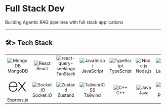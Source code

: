 # Full Stack Dev

Building Agentic RAG pipelines with full stack applications</i></b>

---

## 🛠> Tech Stack

<div align="center">

<table>
  <tr>
    <td align="center">
      <img src="https://cdn.jsdelivr.net/gh/devicons/devicon/icons/mongodb/mongodb-original.svg" width="60" height="60" alt="MongoDB" />
      <br>MongoDB
    </td>
    <td align="center">
      <img src="https://cdn.jsdelivr.net/gh/devicons/devicon/icons/react/react-original.svg" width="60" height="60" alt="React" />
      <br>React
    </td>
    <td align="center">
       <img width="60" height="60" alt="react-query-seeklogo" src="https://github.com/user-attachments/assets/d6faf448-24ea-40ff-b832-b0eec5942aaf" />
      <br>TanStack
    </td>
    <td align="center">
      <img src="https://cdn.jsdelivr.net/gh/devicons/devicon/icons/javascript/javascript-original.svg" width="60" height="60" alt="JavaScript" />
      <br>JavaScript
    </td>
    <td align="center">
      <img src="https://cdn.jsdelivr.net/gh/devicons/devicon/icons/typescript/typescript-original.svg" width="60" height="60" alt="TypeScript" />
      <br>TypeScript
    </td>
    <td align="center">
      <img src="https://cdn.jsdelivr.net/gh/devicons/devicon/icons/nodejs/nodejs-original.svg" width="60" height="60" alt="Node.js" />
      <br>Node.js
    </td>
    <td align="center">
      <img width="`60" height="60" alt="langchain" src="https://github.com/user-attachments/assets/a1094948-6a76-42bb-9f3d-d89842ec41f3" />
      <br>LangChain
    </td>
  </tr>
  <tr>
    <td align="center">
      <img src="express.png" width="60" height="60" alt="Express.js" />
      <br>Express.js
    </td>
    <td align="center">
      <img src="https://cdn.worldvectorlogo.com/logos/socket-io.svg" width="60" height="60" alt="Socket.IO" />
      <br>Socket.IO
    </td>
    <td align="center">
      <img src="https://user-images.githubusercontent.com/958486/218346783-72be5ae3-b953-4dd7-b239-788a882fdad6.svg" width="60" height="60" alt="Zustand" />
      <br>Zustand
    </td>
    <td align="center">
      <img src="https://www.vectorlogo.zone/logos/tailwindcss/tailwindcss-icon.svg" width="60" height="60" alt="TailwindCSS" />
      <br>Tailwind
    </td>
    <td align="center">
      <img src="https://cdn.jsdelivr.net/gh/devicons/devicon/icons/cplusplus/cplusplus-original.svg" width="60" height="60" alt="C++" />
      <br>C++
    </td>
    <td align="center">
      <img src="https://cdn.jsdelivr.net/gh/devicons/devicon/icons/java/java-original.svg" width="60" height="60" alt="Java" />
      <br>Java
    </td>
    <td align="center">
      <img src="https://www.vectorlogo.zone/logos/getpostman/getpostman-icon.svg" width="60" height="60" alt="Postman" />
      <br>Postman
    </td>
  </tr>
</table>

</div>

